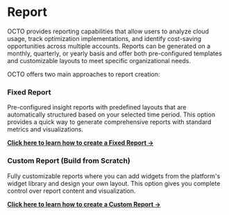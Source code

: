 # Report 

OCTO provides reporting capabilities that allow users to analyze cloud usage, track optimization implementations, and identify cost-saving opportunities across multiple accounts. Reports can be generated on a monthly, quarterly, or yearly basis and offer both pre-configured templates and customizable layouts to meet specific organizational needs.

OCTO offers two main approaches to report creation:

### Fixed Report
Pre-configured insight reports with predefined layouts that are automatically structured based on your selected time period. This option provides a quick way to generate comprehensive reports with standard metrics and visualizations.

**[Click here to learn how to create a Fixed Report →](fixed-report.md)**

### Custom Report (Build from Scratch)
Fully customizable reports where you can add widgets from the platform's widget library and design your own layout. This option gives you complete control over report content and visualization.

**[Click here to learn how to create a Custom Report →](custom-report.md)**
